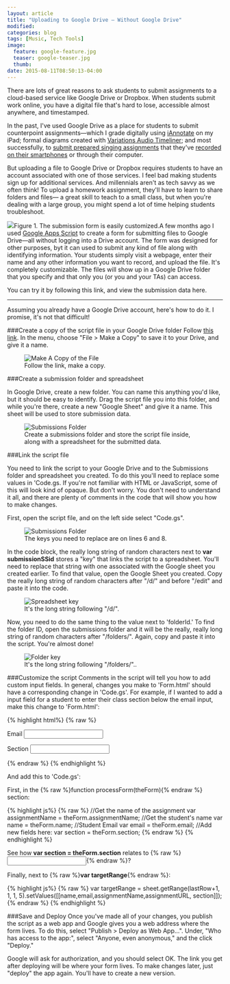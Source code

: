 ```yaml
---
layout: article
title: "Uploading to Google Drive — Without Google Drive"
modified:
categories: blog
tags: [Music, Tech Tools]
image:
  feature: google-feature.jpg
  teaser: google-teaser.jpg
  thumb:
date: 2015-08-11T08:50:13-04:00
---
```


There are lots of great reasons to ask students to submit assignments to a cloud-based service like Google Drive or Dropbox. When students submit work online, you have a digital file that's hard to lose, accessible almost anywhere, and timestamped. 

In the past, I've used Google Drive as a place for students to submit counterpoint assignments—which I grade digitally using [iAnnotate](http://www.iannotate.com) on my iPad; formal diagrams created with [Variations Audio Timeliner](http://flipcamp.org/engagingstudents2/essays/moseley.html); and most successfully, to [submit prepared singing assignments](http://flipcamp.org/engagingstudents/deClercq.html) that they've [recorded on their smartphones](http://briancmoseley.com/dropvox/) or through their computer.

But uploading a file to Google Drive or Dropbox requires students to have an account associated with one of those services. I feel bad making students sign up for additional services. And millennials aren't as tech savvy as we often think! To upload a homework assignment, they'll have to learn to share folders and files— a great skill to teach to a small class, but when you're dealing with a large group, you might spend a lot of time helping students troubleshoot. 

<span class="marginnote"><img src="/images/submitter/submission.png">Figure 1. The submission form is easily customized.</span>A few months ago I used [Google Apps Script](https://developers.google.com/apps-script/?hl=en) to create a form for submitting files to Google Drive—all without logging into a Drive account.  The form was designed for other purposes, byt it can used to submit any kind of file along with identifying information. Your students simply visit a webpage, enter their name and any other information you want to record, and upload the file. It's completely customizable. The files will show up in a Google Drive folder that you specify and that only you (or you and your TAs) can access. 

You can try it by following this link, and view the submission data here.
<hr>
<span class="newthought">Assuming you already have a Google Drive account</span>, here's how to do it. I promise, it's not that difficult!

###Create a copy of the script file in your  Google Drive folder
Follow [this link](https://script.google.com/d/1S4cAW34AjabzbqmZvAYVduvUIPKxOPTzPZBJEzm-LQ6DRTpv8lU2ceP-/edit?usp=sharing). In the menu, choose "File > Make a Copy" to save it to your Drive, and give it a name.

<div id="content" class="page-content">
  <figure class="half">
    <img src="/images/submitter/make-a-copy.png" alt="Make A Copy of the File">
    <img src="/images/submitter/rename.png" alt="">
    <figcaption>Follow the link, make a copy.</figcaption>
  </figure>
</div>

###Create a submission folder and spreadsheet

In Google Drive, create a new folder. You can name this anything you'd like, but it should be easy to identify. Drag the script file you into this folder, and while you're there, create a new "Google Sheet" and give it a name. This sheet will be used to store submission data. 


<div id="content" class="page-content">
  <figure>
    <img src="/images/submitter/submissions-folder.png" alt="Submissions Folder">
    <figcaption>Create a submissions folder and store the script file inside, along with a spreadsheet  for the submitted data.</figcaption>
  </figure>
</div>

###Link the script file

You need to link the script to your Google Drive and to the Submissions folder and spreadsheet you created. To do this you'll need to replace some values in 'Code.gs. If you're not familiar with HTML or JavaScript, some of this will look kind of opaque. But don't worry. You don't need to understand it all, and there are plenty of comments in the code that will show you how to make changes. 

First, open the script file, and on the left side select "Code.gs".

<div id="content" class="page-content">
  <figure>
    <img src="/images/submitter/keys.png" alt="Submissions Folder">
    <figcaption>The keys you need to replace are on lines 6 and 8.</figcaption>
  </figure>
</div>

In the code block, the really long string of random characters next to **var submissionSSid** stores a "key" that links the script to a spreadsheet. You'll need to replace that string with one associated with the Google sheet you created earlier. To find that value, open the Google Sheet you created. Copy the really long string of random characters after "/d/" and before "/edit" and paste it into the code. 

<div id="content" class="page-content">
  <figure>
    <img src="/images/submitter/sskey.png" alt="Spreadsheet key">
    <figcaption>It's the long string following "/d/".</figcaption>
  </figure>
</div>

Now, you need to do the same thing to the value next to 'folderId.' To find the folder ID, open the submissions folder and it will be the really, really long string of random characters after "/folders/". Again, copy and paste it into the script. You're almost done!

<div id="content" class="page-content">
  <figure>
    <img src="/images/submitter/submissions-folder.png" alt="Folder key">
    <figcaption>It's the long string following "/folders/"..</figcaption>
  </figure>
</div>

###Customize the script
Comments in the script will tell you how to add custom input fields. In general, changes you make to 'Form.html' should have a corresponding change in 'Code.gs'. For example, if I wanted to add a input field for a student to enter their class section below the email input, make this change to 'Form.html':

{% highlight html%}
{% raw %}

<label>Email</label> 
<input name="email" type="text"/>

<label>Section</label> 
<input name="section" type="text"/>

{% endraw %}
{% endhighlight %}

And add this to 'Code.gs':

First, in the {% raw %}function processForm(theForm){% endraw %} section:

{% highlight js%}
{% raw %}
  //Get the name of the assignment
    var assignmentName = theForm.assignmentName;
  //Get the student's name
    var name = theForm.name;
  //Student Email
    var email = theForm.email;
  //Add new fields here:
		var section = theForm.section;
{% endraw %}
{% endhighlight %}

See how **var section = theForm.section** relates to {% raw %}<input name="section" type="text"/>{% endraw %}?

Finally, next to {% raw %}**var targetRange**{% endraw %}:

{% highlight js%}
{% raw %}
var targetRange = sheet.getRange(lastRow+1, 1, 1, 5).setValues([[name,email,assignmentName,assignmentURL, section]]);
{% endraw %}
{% endhighlight %}


###Save and Deploy
Once you've made all of your changes, you publish the script as a web app and Google gives you a web address where the form lives. To do this, select "Publish > Deploy as Web App...". Under, "Who has access to the app:", select "Anyone, even anonymous," and the click "Deploy."

Google will ask for authorization, and you should select OK. The link you get after deploying will be where your form lives. To make changes later, just "deploy" the app again. You'll have to create a new version.
